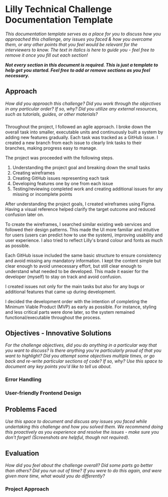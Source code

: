# Lilly Technical Challenge Documentation Template

*This documentation template serves as a place for you to discuss how you approached this challenge, any issues you faced & how you overcame them, or any other points that you feel would be relevant for the interviewers to know. The text in italics is here to guide you - feel free to remove it once you fill out each section!*

***Not every section in this document is required. This is just a template to help get you started. Feel free to add or remove sections as you feel necessary.***

## Approach
*How did you approach this challenge? Did you work through the objectives in any particular order? If so, why? Did you utilize any external resources, such as tutorials, guides, or other materials?*
### 
Throughout the project, I followed an agile approach. 
I broke down the overall task into smaller, executable units and continuously built a system by adding new features gradually.
Each task was tracked as a GitHub issue. I created a new branch from each issue to clearly link tasks to their branches, making progress easy to manage.

The project was proceeded with the following steps.

1. Understanding the project goal and breaking down the small tasks
2. Creating wireframes 
3. Creating GitHub issues representing each task
4. Developing features one by one from each issue
5. Testing/reviewing completed work and creating additional issues for any missing or incomplete points

After understanding the project goals, I created wireframes using Figma.
Having a visual reference helped clarify the target outcome and reduced confusion later on.

To create the wireframes, I searched similar existing web services and followed their design patterns.
This made the UI more familiar and intuitive for users (users can predict how to use the system), improving usability and user experience.
I also tried to reflect Lilly's brand colour and fonts as much as possible.

Each GitHub issue included the same basic structure to ensure consistency and avoid missing any mandatory information.
I kept the content simple but clear enough to avoid unnecessary effort, but still clear enough to understand what needed to be developed.
This made it easier for the developer (myself) to stay on track and avoid confusion.

I created issues not only for the main tasks but also for any bugs or additional features that came up during development.

I decided the development order with the intention of completing the Minimum Viable Product (MVP) as early as possible.
For instance, styling and less critical parts were done later, so the system remained functional/executable throughout the process.

## Objectives - Innovative Solutions
*For the challenge objectives, did you do anything in a particular way that you want to discuss? Is there anything you're particularly proud of that you want to highlight? Did you attempt some objectives multiple times, or go back and re-write particular sections of code? If so, why? Use this space to document any key points you'd like to tell us about.*
### Error Handling
### User-friendly Frontend Design
### 

## Problems Faced
*Use this space to document and discuss any issues you faced while undertaking this challenge and how you solved them. We recommend doing this proactively as you experience and resolve the issues - make sure you don't forget! (Screenshots are helpful, though not required)*.

## Evaluation
*How did you feel about the challenge overall? Did some parts go better than others? Did you run out of time? If you were to do this again, and were given more time, what would you do differently?*
### Project Approach
### 